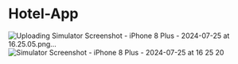 # Hotel-App
![Uploading Simulator Screenshot - iPhone 8 Plus - 2024-07-25 at 16.25.05.png…]()
![Simulator Screenshot - iPhone 8 Plus - 2024-07-25 at 16 25 20](https://github.com/user-attachments/assets/fa09db55-88c0-4c72-8a90-109e930556d3)

